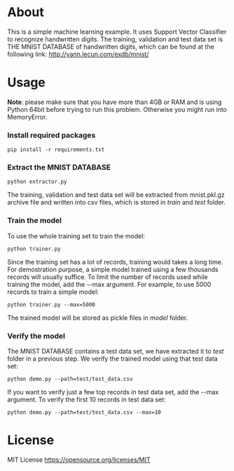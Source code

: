 # About

This is a simple machine learning example. It uses Support Vector Classifier to recognize handwritten digits.
The training, validation and test data set is THE MNIST DATABASE of handwritten digits, which can be found at the following link:
http://yann.lecun.com/exdb/mnist/

# Usage

**Note**: please make sure that you have more than 4GB or RAM and is using Python 64bit before trying to run this problem. Otherwise you might run into MemoryError.

### Install required packages 

    pip install -r requirements.txt

### Extract the MNIST DATABASE

    python extractor.py
    
The training, validation and test data set will be extracted from mnist.pkl.gz archive file and written into csv files, which is stored in *train* and *test* folder.

### Train the model

To use the whole training set to train the model:

    python trainer.py

Since the training set has a lot of records, training would takes a long time. For demostration purpose, a simple model trained using a few thousands records will usually suffice.
To limit the number of records used while training the model, add the --max argument. For example, to use 5000 records to train a simple model:

    python trainer.py --max=5000

The trained model will be stored as pickle files in *model* folder.

### Verify the model

The MNIST DATABASE contains a test data set, we have extracted it to *test* folder in a previous step. We verify the trained model using that test data set:

    python demo.py --path=test/test_data.csv

If you want to verify just a few top records in test data set, add the --max argument. To verify the first 10 records in test data set:

    python demo.py --path=test/test_data.csv --max=10
# License

MIT License
https://opensource.org/licenses/MIT